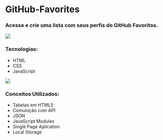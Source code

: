 # GitHub-Favorites
### Acesse e crie uma lista com seus perfis do GitHub Favoritos.
<img src="https://i.imgur.com/KZA1iz0.png">

### Tecnologias:
- HTML
- CSS
- JavaScript 
<img src="https://i.imgur.com/COcICS5.png">

### Conceitos Utilizados:
- Tabelas em HTML5
- Comunição com API
- JSON
- JavaScript Modules
- Single Page Aplication
- Local Storage
